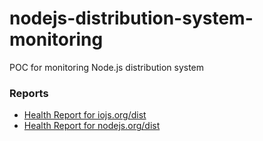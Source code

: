 # nodejs-distribution-system-monitoring
POC for monitoring Node.js distribution system


### Reports

- [Health Report for iojs.org/dist](report-iojs.md)
- [Health Report for nodejs.org/dist](report-nodejs.md)